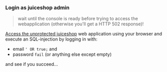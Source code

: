 ### Login as juiceshop admin

>wait until the console is ready before trying to access the webapplication (otherwise you'll get a HTTP 502 response)!

[Access the unprotected juiceshop]({{TRAFFIC_HOST1_80}}) web application using your browser and execute an SQL-injection by logging in with:

* email `' OR true;` and
* password `fail` (or anything else except empty)

and see if you succeed...
